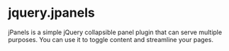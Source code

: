 jquery.jpanels
==============

jPanels is a simple jQuery collapsible panel plugin that can serve multiple purposes. You can use it to toggle content and streamline your pages.